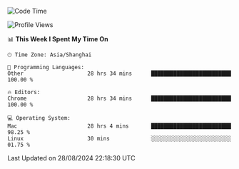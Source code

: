 <!--START_SECTION:waka-->
![Code Time](http://img.shields.io/badge/Code%20Time-2%2C688%20hrs%205%20mins-blue)

![Profile Views](http://img.shields.io/badge/Profile%20Views-0-blue)

📊 **This Week I Spent My Time On** 

```text
🕑︎ Time Zone: Asia/Shanghai

💬 Programming Languages: 
Other                    28 hrs 34 mins      █████████████████████████   100.00 % 

🔥 Editors: 
Chrome                   28 hrs 34 mins      █████████████████████████   100.00 % 

💻 Operating System: 
Mac                      28 hrs 4 mins       █████████████████████████   98.25 % 
Linux                    30 mins             ░░░░░░░░░░░░░░░░░░░░░░░░░   01.75 % 
```


 Last Updated on 28/08/2024 22:18:30 UTC
<!--END_SECTION:waka-->